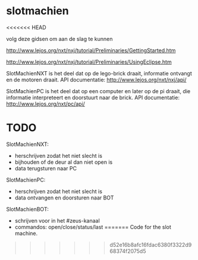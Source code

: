 slotmachien
===========

<<<<<<< HEAD

volg deze gidsen om aan de slag te kunnen

http://www.lejos.org/nxt/nxj/tutorial/Preliminaries/GettingStarted.htm

http://www.lejos.org/nxt/nxj/tutorial/Preliminaries/UsingEclipse.htm


SlotMachienNXT is het deel dat op de lego-brick draait, informatie ontvangt en de motoren draait.
API documentatie: http://www.lejos.org/nxt/nxj/api/


SlotMachienPC is het deel dat op een computer en later op de pi draait, die informatie interpreteert en doorstuurt naar de brick.
API documentatie: http://www.lejos.org/nxt/pc/api/

TODO
====

SlotMachienNXT:
* herschrijven zodat het niet slecht is
* bijhouden of de deur al dan niet open is
* data terugsturen naar PC

SlotMachienPC:
* herschrijven zodat het niet slecht is
* data ontvangen en doorsturen naar BOT

SlotMachienBOT:
* schrijven voor in het #zeus-kanaal
* commandos: open/close/status/last
=======
Code for the slot machine.
>>>>>>> d52e16b8afc16fdac6380f3322d968374f2075d5
